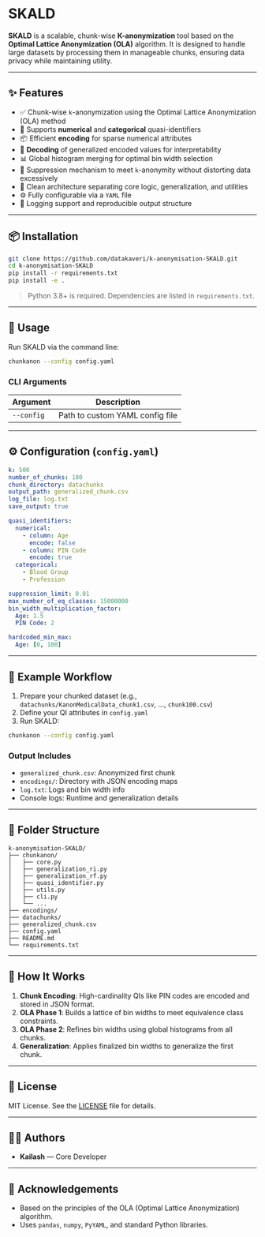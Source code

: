 # SKALD

**SKALD** is a scalable, chunk-wise **K-anonymization** tool based on the **Optimal Lattice Anonymization (OLA)** algorithm. It is designed to handle large datasets by processing them in manageable chunks, ensuring data privacy while maintaining utility.

---

## ✨ Features

- ✅ Chunk-wise `k`-anonymization using the Optimal Lattice Anonymization (OLA) method  
- 🔢 Supports **numerical** and **categorical** quasi-identifiers  
- 📦 Efficient **encoding** for sparse numerical attributes  
- 🔁 **Decoding** of generalized encoded values for interpretability  
- 📊 Global histogram merging for optimal bin width selection  
- 🚫 Suppression mechanism to meet `k`-anonymity without distorting data excessively  
- 🧱 Clean architecture separating core logic, generalization, and utilities  
- ⚙️ Fully configurable via a `YAML` file  
- 📁 Logging support and reproducible output structure  

---

## 📦 Installation

```bash
git clone https://github.com/datakaveri/k-anonymisation-SKALD.git
cd k-anonymisation-SKALD
pip install -r requirements.txt
pip install -e .
````

> Python 3.8+ is required. Dependencies are listed in `requirements.txt`.

---

## 🚀 Usage

Run SKALD via the command line:

```bash
chunkanon --config config.yaml
```

### CLI Arguments

| Argument      | Description                                |
| ------------- | ------------------------------------------ |
| `--config`    | Path to custom YAML config file |

---

## ⚙️ Configuration (`config.yaml`)

```yaml
k: 500
number_of_chunks: 100
chunk_directory: datachunks
output_path: generalized_chunk.csv
log_file: log.txt
save_output: true

quasi_identifiers:
  numerical:
    - column: Age
      encode: false
    - column: PIN Code
      encode: true
  categorical:
    - Blood Group
    - Profession

suppression_limit: 0.01
max_number_of_eq_classes: 15000000
bin_width_multiplication_factor:
  Age: 1.5
  PIN Code: 2

hardcoded_min_max:
  Age: [0, 100]
```

---

## 🧪 Example Workflow

1. Prepare your chunked dataset (e.g., `datachunks/KanonMedicalData_chunk1.csv`, ..., `chunk100.csv`)
2. Define your QI attributes in `config.yaml`
3. Run SKALD:

```bash
chunkanon --config config.yaml
```

### Output Includes

* `generalized_chunk.csv`: Anonymized first chunk
* `encodings/`: Directory with JSON encoding maps
* `log.txt`: Logs and bin width info
* Console logs: Runtime and generalization details

---

## 📂 Folder Structure

```
k-anonymisation-SKALD/
├── chunkanon/
│   ├── core.py
│   ├── generalization_ri.py
│   ├── generalization_rf.py
│   ├── quasi_identifier.py
│   ├── utils.py
│   ├── cli.py
│   └── ...
├── encodings/
├── datachunks/
├── generalized_chunk.csv
├── config.yaml
├── README.md
└── requirements.txt
```

---

## 🧠 How It Works

1. **Chunk Encoding**: High-cardinality QIs like PIN codes are encoded and stored in JSON format.
2. **OLA Phase 1**: Builds a lattice of bin widths to meet equivalence class constraints.
3. **OLA Phase 2**: Refines bin widths using global histograms from all chunks.
4. **Generalization**: Applies finalized bin widths to generalize the first chunk.


---

## 📜 License

MIT License. See the [LICENSE](LICENSE) file for details.

---

## 👨‍💻 Authors

* **Kailash** — Core Developer


---

## 📣 Acknowledgements

* Based on the principles of the OLA (Optimal Lattice Anonymization) algorithm.
* Uses `pandas`, `numpy`, `PyYAML`, and standard Python libraries.



